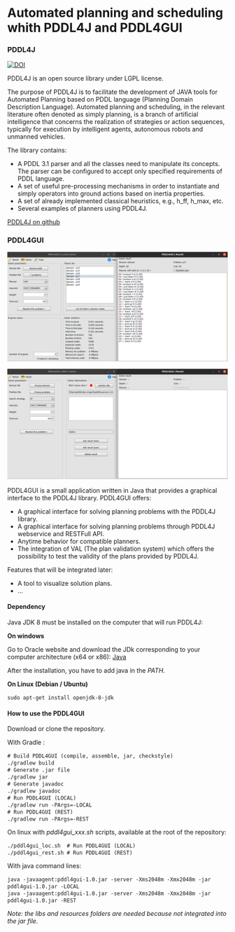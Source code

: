 # Automated planning and scheduling whith PDDL4J and PDDL4GUI

### PDDL4J

[![DOI](https://zenodo.org/badge/doi/10.5281/zenodo.45971.svg)](http://dx.doi.org/10.5281/zenodo.45971)

PDDL4J is an open source library under LGPL license.

The purpose of PDDL4J is to facilitate the development of JAVA tools for
Automated Planning based on PDDL language (Planning Domain Description
Language). Automated planning and scheduling, in the relevant literature often
denoted as simply planning, is a branch of artificial intelligence that concerns
 the realization of strategies or action sequences, typically for execution by
intelligent agents, autonomous robots and unmanned vehicles.

The library contains:
  * A PDDL 3.1 parser and all the classes need to manipulate its
concepts. The parser can be configured to accept only specified requirements of
PDDL language.
  * A set of useful pre-processing mechanisms in order to instantiate and
simply operators into ground actions based on inertia properties.
  * A set of already implemented classical heuristics, e.g., h_ff, h_max, etc.
  * Several examples of planners using PDDL4J.

[PDDL4J on github](https://github.com/pellierd/pddl4j)

### PDDL4GUI

![PDDL4GUI](PDDL4GUI.png)

![PDDL4GUI](PDDL4GUI_REST.png)

PDDL4GUI is a small application written in Java that provides a graphical interface to the PDDL4J library. PDDL4GUI offers:
  - A graphical interface for solving planning problems with the PDDL4J library.
  - A graphical interface for solving planning problems through PDDL4J webservice and RESTFull API.
  - Anytime behavior for compatible planners.
  - The integration of VAL (The plan validation system) which offers the possibility to test the validity of the plans provided by PDDL4J.

Features that will be integrated later:
  - A tool to visualize solution plans.
  - ...

#### Dependency

Java JDK 8 must be installed on the computer that will run PDDL4J:

**On windows**

Go to Oracle website and download the JDk corresponding to your computer architecture (x64 or x86): [Java](https://www.oracle.com/technetwork/java/javase/downloads/jdk8-downloads-2133151.html)

After the installation, you have to add java in the *PATH*.

**On Linux (Debian / Ubuntu)**

    sudo apt-get install openjdk-8-jdk
  
#### How to use the PDDL4GUI
Download or clone the repository.

With Gradle :

    # Build PDDL4GUI (compile, assemble, jar, checkstyle)
    ./gradlew build
    # Generate .jar file
    ./gradlew jar
    # Generate javadoc
    ./gradlew javadoc
    # Run PDDL4GUI (LOCAL)
    ./gradlew run -PArgs=-LOCAL
    # Run PDDL4GUI (REST)
    ./gradlew run -PArgs=-REST

On linux with *pddl4gui_xxx.sh* scripts, available at the root of the repository:

    ./pddl4gui_loc.sh  # Run PDDL4GUI (LOCAL)
    ./pddl4gui_rest.sh # Run PDDL4GUI (REST)

With java command lines:

    java -javaagent:pddl4gui-1.0.jar -server -Xms2048m -Xmx2048m -jar pddl4gui-1.0.jar -LOCAL
    java -javaagent:pddl4gui-1.0.jar -server -Xms2048m -Xmx2048m -jar pddl4gui-1.0.jar -REST

*Note: the libs and resources folders are needed because not integrated into the jar file.*
